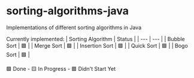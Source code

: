 # sorting-algorithms-java
Implementations of different sorting algorithms in Java

Currently implemented:
| Sorting Algorithm | Status |
| --- | --- |
| Bubble Sort | 🟩 |
| Merge Sort | 🟩 |
| Insertion Sort | 🟩 |
| Quick Sort | 🟩 |
| Bogo Sort | 🟩 |


🟩 Done - 🟨 In Progress - 🟥 Didn't Start Yet
